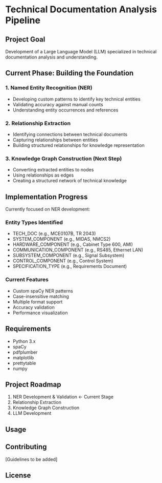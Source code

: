 # Technical Documentation Analysis Pipeline

## Project Goal
Development of a Large Language Model (LLM) specialized in technical documentation analysis and understanding.

## Current Phase: Building the Foundation
### 1. Named Entity Recognition (NER)
- Developing custom patterns to identify key technical entities
- Validating accuracy against manual counts
- Understanding entity occurrences and references

### 2. Relationship Extraction  
- Identifying connections between technical documents
- Capturing relationships between entities
- Building structured relationships for knowledge representation

### 3. Knowledge Graph Construction (Next Step)
- Converting extracted entities to nodes
- Using relationships as edges
- Creating a structured network of technical knowledge

## Implementation Progress
Currently focused on NER development:

### Entity Types Identified
- TECH_DOC (e.g., MCE0107B, TR 2043)
- SYSTEM_COMPONENT (e.g., MIDAS, NMCS2)
- HARDWARE_COMPONENT (e.g., Cabinet Type 600, AMI)
- COMMUNICATION_COMPONENT (e.g., RS485, Ethernet LAN)
- SUBSYSTEM_COMPONENT (e.g., Signal Subsystem)
- CONTROL_COMPONENT (e.g., Control System)
- SPECIFICATION_TYPE (e.g., Requirements Document)

### Current Features
- Custom spaCy NER patterns
- Case-insensitive matching
- Multiple format support
- Accuracy validation
- Performance visualization

## Requirements
- Python 3.x
- spaCy
- pdfplumber
- matplotlib
- prettytable
- numpy

## Project Roadmap
1. NER Development & Validation ← Current Stage
2. Relationship Extraction
3. Knowledge Graph Construction
4. LLM Development

## Usage


## Contributing
[Guidelines to be added]

## License

